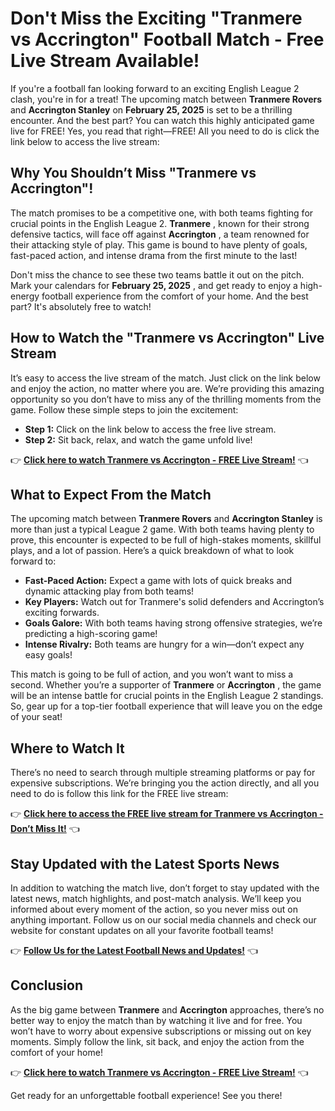 # Don't Miss the Exciting "Tranmere vs Accrington" Football Match - Free Live Stream Available!

If you're a football fan looking forward to an exciting English League 2 clash, you're in for a treat! The upcoming match between **Tranmere Rovers** and **Accrington Stanley** on **February 25, 2025** is set to be a thrilling encounter. And the best part? You can watch this highly anticipated game live for FREE! Yes, you read that right—FREE! All you need to do is click the link below to access the live stream:

## Why You Shouldn’t Miss "Tranmere vs Accrington"!

The match promises to be a competitive one, with both teams fighting for crucial points in the English League 2. **Tranmere** , known for their strong defensive tactics, will face off against **Accrington** , a team renowned for their attacking style of play. This game is bound to have plenty of goals, fast-paced action, and intense drama from the first minute to the last!

Don't miss the chance to see these two teams battle it out on the pitch. Mark your calendars for **February 25, 2025** , and get ready to enjoy a high-energy football experience from the comfort of your home. And the best part? It's absolutely free to watch!

## How to Watch the "Tranmere vs Accrington" Live Stream

It’s easy to access the live stream of the match. Just click on the link below and enjoy the action, no matter where you are. We’re providing this amazing opportunity so you don’t have to miss any of the thrilling moments from the game. Follow these simple steps to join the excitement:

- **Step 1:** Click on the link below to access the free live stream.
- **Step 2:** Sit back, relax, and watch the game unfold live!

👉 [**Click here to watch Tranmere vs Accrington - FREE Live Stream!**](https://tinyurl.com/livestreamfreeo?st=Tranmere+vs+Accrington&si=gh) 👈

## What to Expect From the Match

The upcoming match between **Tranmere Rovers** and **Accrington Stanley** is more than just a typical League 2 game. With both teams having plenty to prove, this encounter is expected to be full of high-stakes moments, skillful plays, and a lot of passion. Here’s a quick breakdown of what to look forward to:

- **Fast-Paced Action:** Expect a game with lots of quick breaks and dynamic attacking play from both teams!
- **Key Players:** Watch out for Tranmere's solid defenders and Accrington’s exciting forwards.
- **Goals Galore:** With both teams having strong offensive strategies, we’re predicting a high-scoring game!
- **Intense Rivalry:** Both teams are hungry for a win—don’t expect any easy goals!

This match is going to be full of action, and you won’t want to miss a second. Whether you’re a supporter of **Tranmere** or **Accrington** , the game will be an intense battle for crucial points in the English League 2 standings. So, gear up for a top-tier football experience that will leave you on the edge of your seat!

## Where to Watch It

There’s no need to search through multiple streaming platforms or pay for expensive subscriptions. We’re bringing you the action directly, and all you need to do is follow this link for the FREE live stream:

👉 [**Click here to access the FREE live stream for Tranmere vs Accrington - Don’t Miss It!**](https://tinyurl.com/livestreamfreeo?st=Tranmere+vs+Accrington&si=gh) 👈

## Stay Updated with the Latest Sports News

In addition to watching the match live, don’t forget to stay updated with the latest news, match highlights, and post-match analysis. We’ll keep you informed about every moment of the action, so you never miss out on anything important. Follow us on our social media channels and check our website for constant updates on all your favorite football teams!

👉 [**Follow Us for the Latest Football News and Updates!**](https://tinyurl.com/livestreamfreeo?st=Tranmere+vs+Accrington&si=gh) 👈

## Conclusion

As the big game between **Tranmere** and **Accrington** approaches, there’s no better way to enjoy the match than by watching it live and for free. You won’t have to worry about expensive subscriptions or missing out on key moments. Simply follow the link, sit back, and enjoy the action from the comfort of your home!

👉 [**Click here to watch Tranmere vs Accrington - FREE Live Stream!**](https://tinyurl.com/livestreamfreeo?st=Tranmere+vs+Accrington&si=gh) 👈

Get ready for an unforgettable football experience! See you there!
